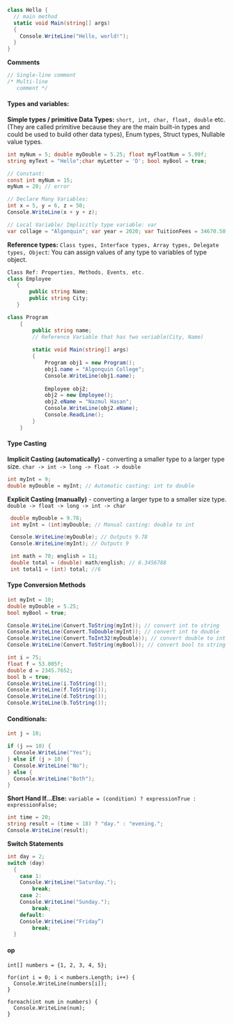 
```c#
class Hello {
  // main method
  static void Main(string[] args)
  {
    Console.WriteLine("Hello, world!");
  }
}
```
**Comments**
```c#
// Single-line comment
/* Multi-line 
   comment */
```

#### Types and variables:

**Simple types / primitive Data Types:** `short, int, char, float, double` etc. (They are called primitive because they 
are the main built-in types and could be used to build other data types), Enum types, Struct types, Nullable value types.
```c#
int myNum = 5; double myDouble = 5.25; float myFloatNum = 5.99f;
string myText = "Hello";char myLetter = 'D'; bool myBool = true;

// Constant:
const int myNum = 15;
myNum = 20; // error

// Declare Many Variables:
int x = 5, y = 6, z = 50;
Console.WriteLine(x + y + z);

// Local Variable/ Implicitly type variable: var
var collage = "Algonquin"; var year = 2020; var TuitionFees = 34670.50;
```

**Reference types:** `Class types, Interface types, Array types, Delegate types, Object`: You can assign values of any type to variables of type object.

```c#
Class Ref: Properties, Methods, Events, etc.
class Employee
   {
       public string Name;
       public string City;
   }

class Program
    {
        public string name;        
        // Reference Variable that has two veriable(City, Name) 
        
        static void Main(string[] args)
        {
            Program obj1 = new Program();
            obj1.name = "Algonquin College";
            Console.WriteLine(obj1.name);
 
            Employee obj2;
            obj2 = new Employee();
            obj2.eName = "Nazmul Hasan";
            Console.WriteLine(obj2.eName);
            Console.ReadLine();
        }
    }
```

#### Type Casting

**Implicit Casting (automatically)** - converting a smaller type to a larger type size.
`char -> int -> long -> float -> double`
```c#
int myInt = 9;
double myDouble = myInt; // Automatic casting: int to double
```

**Explicit Casting (manually)** - converting a larger type to a smaller size type.
`double -> float -> long -> int -> char`
```c#
 double myDouble = 9.78;
 int myInt = (int)myDouble; // Manual casting: double to int

 Console.WriteLine(myDouble); // Outputs 9.78
 Console.WriteLine(myInt); // Outputs 9

 int math = 70; english = 11;
 double total = (double) math/english; // 6.3456788
 int total1 = (int) total; //6
```
#### Type Conversion Methods
```c#
int myInt = 10;
double myDouble = 5.25;
bool myBool = true;

Console.WriteLine(Convert.ToString(myInt)); // convert int to string
Console.WriteLine(Convert.ToDouble(myInt)); // convert int to double
Console.WriteLine(Convert.ToInt32(myDouble)); // convert double to int
Console.WriteLine(Convert.ToString(myBool)); // convert bool to string

int i = 75;
float f = 53.005f;
double d = 2345.7652;
bool b = true;
Console.WriteLine(i.ToString());
Console.WriteLine(f.ToString());
Console.WriteLine(d.ToString());
Console.WriteLine(b.ToString());
```
#### Conditionals:
```c#
int j = 10;

if (j == 10) {
  Console.WriteLine("Yes");
} else if (j > 10) {
  Console.WriteLine("No");
} else {
  Console.WriteLine("Both");
}
```
**Short Hand If...Else:**
`variable = (condition) ? expressionTrue :  expressionFalse;`

```c#
int time = 20;
string result = (time < 18) ? "day." : "evening.";
Console.WriteLine(result);
```
**Switch Statements**
```c#
int day = 2;
switch (day)
  {
    case 1:
    Console.WriteLine("Saturday.");
        break;
    case 2:
    Console.WriteLine("Sunday.");
        break;
    default:
    Console.WriteLine("Friday”)
        break;
  }
```

#### op
```c#####
int[] numbers = {1, 2, 3, 4, 5};

for(int i = 0; i < numbers.Length; i++) {
  Console.WriteLine(numbers[i]);
}

foreach(int num in numbers) {
  Console.WriteLine(num);
}
```










